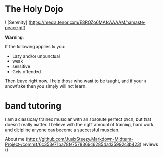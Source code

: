 # The Holy Dojo

! [Serenity] (https://media.tenor.com/E8ROZo6MAfcAAAAM/namaste-peace.gif)

**Warning**:

If the following applies to you:

- Lazy and/or unpunctual
- weak
- sensitive
- Gets offended

Then leave right now. I help those who want to be taught, and if your a snowflake then you simply will not learn.


# band tutoring

 I am a classicaly trained musician with an absolute perfect ptich, but that doesn't really matter. I believe with the right amount of training, hard work, and dicipline anyone can become a successful musician.
 









About me (https://github.com/JuulxSteezy/Markdown-Midterm-Project-/commit/6c353e71ba78fe7578369d62854ad35992c3b423)
reviews ()



















